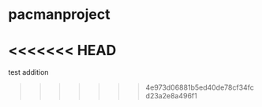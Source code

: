 # pacmanproject
<<<<<<< HEAD
=======
test addition
>>>>>>> 4e973d06881b5ed40de78cf34fcd23a2e8a496f1
